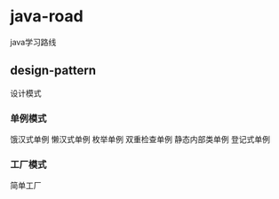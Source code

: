 # java-road
java学习路线
## design-pattern
设计模式
### 单例模式
饿汉式单例
懒汉式单例
枚举单例
双重检查单例
静态内部类单例
登记式单例
### 工厂模式
简单工厂

